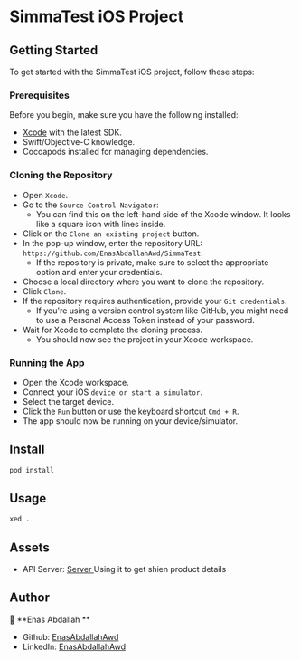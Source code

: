 
# SimmaTest iOS Project #

## Getting Started ##
To get started with the SimmaTest iOS project, follow these steps:


### Prerequisites ###
Before you begin, make sure you have the following installed:

* [Xcode](https://developer.apple.com/xcode/) with the latest SDK.
* Swift/Objective-C knowledge.
* Cocoapods installed for managing dependencies.


### Cloning the Repository ### 

* Open `Xcode`.
* Go to the `Source Control Navigator`:
  - You can find this on the left-hand side of the Xcode window. It looks like a square icon with lines inside.
* Click on the `Clone an existing project` button.
* In the pop-up window, enter the repository URL: `https://github.com/EnasAbdallahAwd/SimmaTest`.
  - If the repository is private, make sure to select the appropriate option and enter your credentials.
* Choose a local directory where you want to clone the repository.
* Click `Clone`.
* If the repository requires authentication, provide your `Git credentials`.
  - If you're using a version control system like GitHub, you might need to use a Personal Access Token instead of your password.
* Wait for Xcode to complete the cloning process.
  - You should now see the project in your Xcode workspace.




### Running the App ### 

* Open the Xcode workspace.
* Connect your iOS `device or start a simulator`.
* Select the target device.
* Click the `Run` button or use the keyboard shortcut `Cmd + R`.
* The app should now be running on your device/simulator.


## Install

```sh
pod install
```

## Usage

```sh
xed .
```

## Assets

* API Server: [Server ](https://unofficial-shein.p.rapidapi.com)
  Using it to get shien product details

## Author

👤 **Enas Abdallah **

* Github: [EnasAbdallahAwd](https://github.com/EnasAbdallahAwd)
* LinkedIn: [EnasAbdallahAwd](https://www.linkedin.com/in/enas-abdallah-%2520133997)
